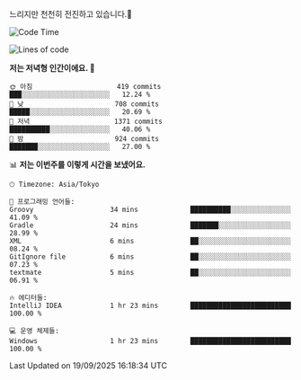 느리지만 천천히 전진하고 있습니다.🐢

<!--START_SECTION:waka-->
![Code Time](http://img.shields.io/badge/Code%20Time-1%2C666%20hrs%204%20mins-blue)

![Lines of code](https://img.shields.io/badge/%EC%A0%80%EB%8A%94%20%EC%97%AC%ED%83%9C%EA%B9%8C%EC%A7%80%20-937.2%20thousand%20%EC%A4%84%EC%9D%98%20%EC%BD%94%EB%93%9C%EB%A5%BC%20%EC%9E%91%EC%84%B1%ED%96%88%EC%96%B4%EC%9A%94.-blue)

**저는 저녁형 인간이에요. 🦉** 

```text
🌞 아침                     419 commits         ███░░░░░░░░░░░░░░░░░░░░░░   12.24 % 
🌆 낮　                     708 commits         █████░░░░░░░░░░░░░░░░░░░░   20.69 % 
🌃 저녁                     1371 commits        ██████████░░░░░░░░░░░░░░░   40.06 % 
🌙 밤　                     924 commits         ███████░░░░░░░░░░░░░░░░░░   27.00 % 
```


📊 **저는 이번주를 이렇게 시간을 보냈어요.** 

```text
🕑︎ Timezone: Asia/Tokyo

💬 프로그래밍 언어들: 
Groovy                   34 mins             ██████████░░░░░░░░░░░░░░░   41.09 % 
Gradle                   24 mins             ███████░░░░░░░░░░░░░░░░░░   28.99 % 
XML                      6 mins              ██░░░░░░░░░░░░░░░░░░░░░░░   08.24 % 
GitIgnore file           6 mins              ██░░░░░░░░░░░░░░░░░░░░░░░   07.23 % 
textmate                 5 mins              ██░░░░░░░░░░░░░░░░░░░░░░░   06.91 % 

🔥 에디터들: 
IntelliJ IDEA            1 hr 23 mins        █████████████████████████   100.00 % 

💻 운영 체제들: 
Windows                  1 hr 23 mins        █████████████████████████   100.00 % 
```


 Last Updated on 19/09/2025 16:18:34 UTC
<!--END_SECTION:waka-->
